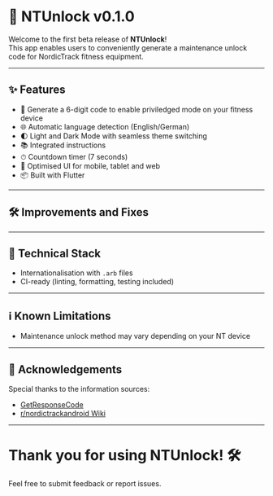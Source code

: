 # 🚀 NTUnlock v0.1.0

Welcome to the first beta release of **NTUnlock**!  
This app enables users to conveniently generate a maintenance unlock code for NordicTrack fitness equipment.

---

## ✨ Features

- 🎯 Generate a 6-digit code to enable priviledged mode on your fitness device
- 🌐 Automatic language detection (English/German)
- 🌓 Light and Dark Mode with seamless theme switching
- 📚 Integrated instructions
- ⏱ Countdown timer (7 seconds)
- 🧹 Optimised UI for mobile, tablet and web
- 📦 Built with Flutter

---

## 🛠 Improvements and Fixes


---

## 🧩 Technical Stack

- Internationalisation with `.arb` files
- CI-ready (linting, formatting, testing included)

---

## ℹ️ Known Limitations

- Maintenance unlock method may vary depending on your NT device

---

## 📢 Acknowledgements

Special thanks to the information sources:
- [GetResponseCode](https://getresponsecode.com/)
- [r/nordictrackandroid Wiki](https://www.reddit.com/r/nordictrackandroid/wiki/index/#wiki_privileged_mode)

---

# Thank you for using NTUnlock! 🛠
Feel free to submit feedback or report issues.
